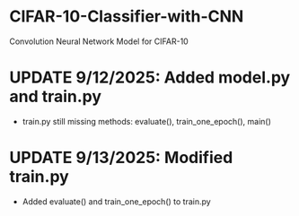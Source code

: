 # CIFAR-10-Classifier-with-CNN

Convolution Neural Network Model for CIFAR-10

# UPDATE 9/12/2025: Added model.py and train.py 
- train.py still missing methods: evaluate(), train_one_epoch(), main()

# UPDATE 9/13/2025: Modified train.py
- Added evaluate() and train_one_epoch() to train.py
